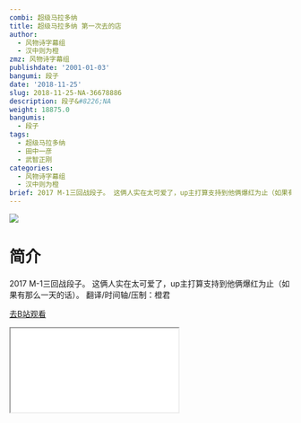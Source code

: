 ```yaml
---
combi: 超级马拉多纳
title: 超级马拉多纳 第一次去的店
author:
  - 风物诗字幕组
  - 汉中则为橙
zmz: 风物诗字幕组
publishdate: '2001-01-03'
bangumi: 段子
date: '2018-11-25'
slug: 2018-11-25-NA-36678886
description: 段子&#8226;NA
weight: 18875.0
bangumis:
  - 段子
tags:
  - 超级马拉多纳
  - 田中一彦
  - 武智正刚
categories:
  - 风物诗字幕组
  - 汉中则为橙
brief: 2017 M-1三回战段子。 这俩人实在太可爱了，up主打算支持到他俩爆红为止（如果有那么一天的话）。 翻译/时间轴/压制：橙君
---
```

![](https://i.imgur.com/dcsv6a2.jpg)
# 简介  
2017 M-1三回战段子。
这俩人实在太可爱了，up主打算支持到他俩爆红为止（如果有那么一天的话）。
翻译/时间轴/压制：橙君  

[去B站观看](https://www.bilibili.com/video/av36678886/)
<div class ="resp-container"><iframe class="testiframe" src="//player.bilibili.com/player.html?aid=36678886"", scrolling="no", allowfullscreen="true" > </iframe></div> 
